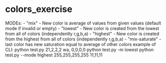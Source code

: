 # colors_exercise
MODEs:
        - "mix" - New color is average of values from given values (default mode if invalid or empty)
        - "lowest" - New color is created from the lowest from all of colors (independently r,g,b,a)
        - "highest" - New color is created from the highest from all of colors (independently r,g,b,a)
        - "mix-saturate" - last color has new saturation equal to average of other colors
example of CLI:
        python test.py 21,2,2,2 wa, 0,0,0,0
        python test.py -m lowest 
        python test.py --mode highest 255,255,255,255 11,11,11
        
        
